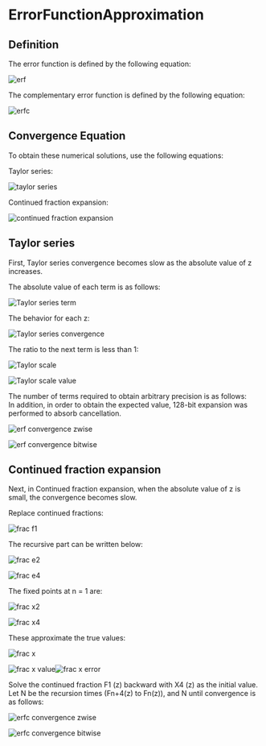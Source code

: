# ErrorFunctionApproximation

## Definition

The error function is defined by the following equation:

![erf](https://github.com/tk-yoshimura/ErrorFunctionApproximation/blob/main/figures/erf.svg)

The complementary error function is defined by the following equation:

![erfc](https://github.com/tk-yoshimura/ErrorFunctionApproximation/blob/main/figures/erfc.svg)

## Convergence Equation

To obtain these numerical solutions, use the following equations:

Taylor series:

![taylor series](https://github.com/tk-yoshimura/ErrorFunctionApproximation/blob/main/figures/taylor_series.svg)

Continued fraction expansion:

![continued fraction expansion](https://github.com/tk-yoshimura/ErrorFunctionApproximation/blob/main/figures/fracexpand.svg)

## Taylor series

First, Taylor series convergence becomes slow as the absolute value of z increases.

The absolute value of each term is as follows:

![Taylor series term](https://github.com/tk-yoshimura/ErrorFunctionApproximation/blob/main/figures/taylor_terms.svg)

The behavior for each z:

![Taylor series convergence](https://github.com/tk-yoshimura/ErrorFunctionApproximation/blob/main/figures/taylor_convergence.svg)

The ratio to the next term is less than 1:

![Taylor scale](https://github.com/tk-yoshimura/ErrorFunctionApproximation/blob/main/figures/taylor_scale.svg)

![Taylor scale value](https://github.com/tk-yoshimura/ErrorFunctionApproximation/blob/main/figures/taylor_scale_value.svg)

The number of terms required to obtain arbitrary precision is as follows:  
In addition, in order to obtain the expected value, 128-bit expansion was performed to absorb cancellation.

![erf convergence zwise](https://github.com/tk-yoshimura/ErrorFunctionApproximation/blob/main/figures/erf_convergence_zwise.svg)

![erf convergence bitwise](https://github.com/tk-yoshimura/ErrorFunctionApproximation/blob/main/figures/erf_convergence_bitswise.svg)

## Continued fraction expansion

Next, in Continued fraction expansion, when the absolute value of z is small, the convergence becomes slow.

Replace continued fractions:

![frac f1](https://github.com/tk-yoshimura/ErrorFunctionApproximation/blob/main/figures/fracexpand_f1.svg)

The recursive part can be written below:

![frac e2](https://github.com/tk-yoshimura/ErrorFunctionApproximation/blob/main/figures/fracexpand_e2.svg)

![frac e4](https://github.com/tk-yoshimura/ErrorFunctionApproximation/blob/main/figures/fracexpand_e4.svg)

The fixed points at n = 1 are:

![frac x2](https://github.com/tk-yoshimura/ErrorFunctionApproximation/blob/main/figures/fracexpand_x2.svg)

![frac x4](https://github.com/tk-yoshimura/ErrorFunctionApproximation/blob/main/figures/fracexpand_x4.svg)

These approximate the true values:

![frac x](https://github.com/tk-yoshimura/ErrorFunctionApproximation/blob/main/figures/fracexpand_x.svg)

![frac x value](https://github.com/tk-yoshimura/ErrorFunctionApproximation/blob/main/figures/fracexpand_x_value.svg)![frac x error](https://github.com/tk-yoshimura/ErrorFunctionApproximation/blob/main/figures/fracexpand_error.svg)

Solve the continued fraction F1 (z) backward with X4 (z) as the initial value.  
Let N be the recursion times (Fn+4(z) to Fn(z)), and N until convergence is as follows:

![erfc convergence zwise](https://github.com/tk-yoshimura/ErrorFunctionApproximation/blob/main/figures/erfc_convergence_zwise.svg)

![erfc convergence bitwise](https://github.com/tk-yoshimura/ErrorFunctionApproximation/blob/main/figures/erfc_convergence_bitswise.svg)